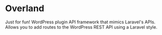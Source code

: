 # Overland
Just for fun! WordPress plugin API framework that mimics Laravel's APIs. Allows you to add routes to the WordPress REST API using a Laravel style.
